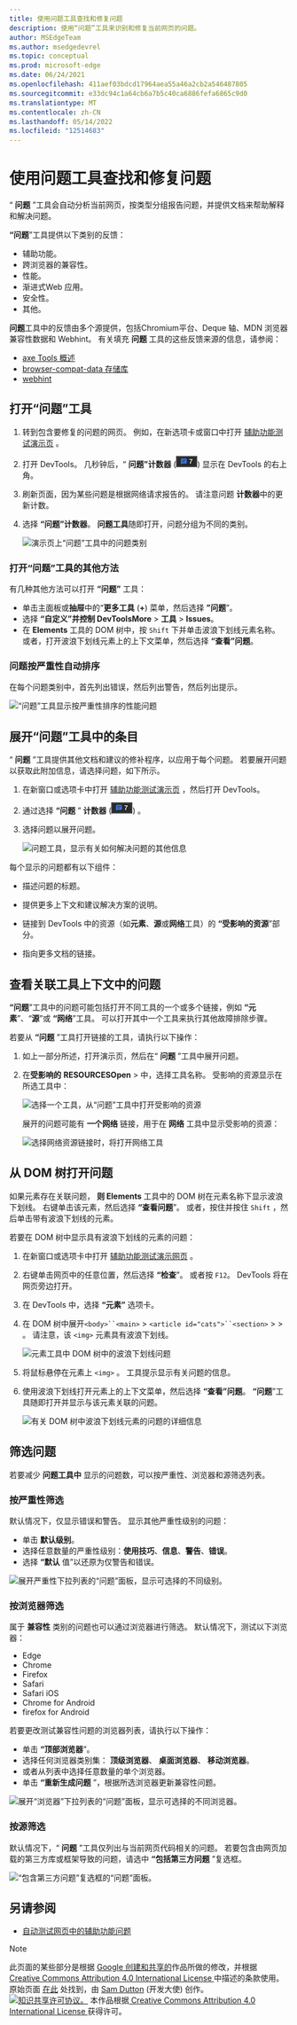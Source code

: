 ```yaml
---
title: 使用问题工具查找和修复问题
description: 使用“问题”工具来识别和修复当前网页的问题。
author: MSEdgeTeam
ms.author: msedgedevrel
ms.topic: conceptual
ms.prod: microsoft-edge
ms.date: 06/24/2021
ms.openlocfilehash: 411aef03bdcd17964aea55a46a2cb2a546487805
ms.sourcegitcommit: e33dc94c1a64cb6a7b5c40ca6886fefa6865c9d0
ms.translationtype: MT
ms.contentlocale: zh-CN
ms.lasthandoff: 05/14/2022
ms.locfileid: "12514683"
---
```

<!-- Copyright Sam Dutton

   Licensed under the Apache License, Version 2.0 (the "License");
   you may not use this file except in compliance with the License.
   You may obtain a copy of the License at

       https://www.apache.org/licenses/LICENSE-2.0

   Unless required by applicable law or agreed to in writing, software
   distributed under the License is distributed on an "AS IS" BASIS,
   WITHOUT WARRANTIES OR CONDITIONS OF ANY KIND, either express or implied.
   See the License for the specific language governing permissions and
   limitations under the License.  -->
# <a name="find-and-fix-problems-using-the-issues-tool"></a>使用问题工具查找和修复问题

“ **问题** ”工具会自动分析当前网页，按类型分组报告问题，并提供文档来帮助解释和解决问题。

**“问题**”工具提供以下类别的反馈：
*  辅助功能。
*  跨浏览器的兼容性。
*  性能。
*  渐进式Web 应用。
*  安全性。
*  其他。

**问题**工具中的反馈由多个源提供，包括Chromium平台、Deque 轴、MDN 浏览器兼容性数据和 Webhint。  有关填充 **问题** 工具的这些反馈来源的信息，请参阅：
*  [axe Tools 概述](https://www.deque.com/axe)
*  [browser-compat-data 存储库](https://github.com/mdn/browser-compat-data)
*  [webhint](https://webhint.io)


<!-- ====================================================================== -->
## <a name="opening-the-issues-tool"></a>打开“问题”工具

1. 转到包含要修复的问题的网页。  例如，在新选项卡或窗口中打开 [辅助功能测试演示页](https://microsoftedge.github.io/Demos/devtools-a11y-testing/) 。

1. 打开 DevTools。  几秒钟后，“ **问题”计数器** (![“问题”计数器。](../media/issues-counter-icon.msft.png)) 显示在 DevTools 的右上角。

1. 刷新页面，因为某些问题是根据网络请求报告的。  请注意问题 **计数器**中的更新计数。

1. 选择 **“问题”计数器**。  **问题工具**随即打开，问题分组为不同的类别。

   ![演示页上“问题”工具中的问题类别](media/categories.png)


### <a name="other-ways-to-open-the-issues-tool"></a>打开“问题”工具的其他方法

有几种其他方法可以打开 **“问题”** 工具：
*  单击主面板或**抽屉**中的“**更多工具** (**+**) 菜单，然后选择 **”问题**”。
*  选择 **“自定义”并控制 DevToolsMore** >  **工具** > **Issues**。
*  在 **Elements** 工具的 DOM 树中，按 `Shift` 下并单击波浪下划线元素名称。  或者，打开波浪下划线元素上的上下文菜单，然后选择 **“查看”问题**。


### <a name="issues-are-automatically-ordered-by-severity"></a>问题按严重性自动排序

在每个问题类别中，首先列出错误，然后列出警告，然后列出提示。

![“问题”工具显示按严重性排序的性能问题](media/ordered-by-severity.png)


<!-- ====================================================================== -->
## <a name="expand-entries-in-the-issues-tool"></a>展开“问题”工具中的条目

“ **问题** ”工具提供其他文档和建议的修补程序，以应用于每个问题。  若要展开问题以获取此附加信息，请选择问题，如下所示。

1. 在新窗口或选项卡中打开 [辅助功能测试演示页](https://microsoftedge.github.io/Demos/devtools-a11y-testing/) ，然后打开 DevTools。

1. 通过选择 **“问题** ” **计数器** (![“问题”计数器打开“问题”工具。](../media/issues-counter-icon.msft.png)) 。

1. 选择问题以展开问题。

   ![问题工具，显示有关如何解决问题的其他信息](media/initial-view-accessibility-page.png)

每个显示的问题都有以下组件：

*  描述问题的标题。

*  提供更多上下文和建议解决方案的说明。

*  链接到 DevTools 中的资源（如**元素**、**源**或**网络**工具）的 **“受影响的资源**”部分。

*  指向更多文档的链接。


<!-- ====================================================================== -->
## <a name="view-issues-in-context-of-an-associated-tool"></a>查看关联工具上下文中的问题

**“问题**”工具中的问题可能包括打开不同工具的一个或多个链接，例如 **“元素**”、“**源**”或 **“网络**”工具。 可以打开其中一个工具来执行其他故障排除步骤。

若要从 **“问题** ”工具打开链接的工具，请执行以下操作：

1. 如上一部分所述，打开演示页，然后在“ **问题** ”工具中展开问题。

1. 在**受影响的** **RESOURCESOpen** >  中，选择工具名称。  受影响的资源显示在所选工具中：

   ![选择一个工具，从“问题”工具中打开受影响的资源](media/affected-resource-opens-elements-tool.png)

    展开的问题可能有 **一个网络** 链接，用于在 **网络** 工具中显示受影响的资源：

   ![选择网络资源链接时，将打开网络工具](media/view-issue-in-network.png)


<!-- ====================================================================== -->
## <a name="open-issues-from-the-dom-tree"></a>从 DOM 树打开问题

如果元素存在关联问题， **则 Elements** 工具中的 DOM 树在元素名称下显示波浪下划线。  右键单击该元素，然后选择 **“查看问题**”。  或者，按住并按住 `Shift` ，然后单击带有波浪下划线的元素。

若要在 DOM 树中显示具有波浪下划线的元素的问题：

1. 在新窗口或选项卡中打开 [辅助功能测试演示网页](https://microsoftedge.github.io/Demos/devtools-a11y-testing/) 。

1. 右键单击网页中的任意位置，然后选择 **“检查**”。  或者按 `F12`。  DevTools 将在网页旁边打开。

1. 在 DevTools 中，选择 **“元素”** 选项卡。

1. 在 DOM 树中展开`<body>``<main>` > `<article id="cats">``<section>` >  > 。  请注意，该 `<img>` 元素具有波浪下划线。

   ![元素工具中 DOM 树中的波浪下划线问题](media/wavy-underlines-dom-tree.png)

1. 将鼠标悬停在元素上 `<img>` 。  工具提示显示有关问题的信息。

1. 使用波浪下划线打开元素上的上下文菜单，然后选择 **“查看”问题**。  **“问题**”工具随即打开并显示与该元素关联的问题。

   ![有关 DOM 树中波浪下划线元素的问题的详细信息](media/opened-from-dom-tree-wavy-underline.png)


<!-- ====================================================================== -->
## <a name="filter-issues"></a>筛选问题

若要减少 **问题工具中** 显示的问题数，可以按严重性、浏览器和源筛选列表。

### <a name="filter-by-severity"></a>按严重性筛选

默认情况下，仅显示错误和警告。 显示其他严重性级别的问题：

* 单击 **默认级别**。
* 选择任意数量的严重性级别：**使用技巧**、**信息**、**警告**、**错误**。
* 选择 **“默认** 值”以还原为仅警告和错误。

![展开严重性下拉列表的“问题”面板，显示可选择的不同级别。](media/severity-filter.png)

### <a name="filter-by-browser"></a>按浏览器筛选

属于 **兼容性** 类别的问题也可以通过浏览器进行筛选。 默认情况下，测试以下浏览器：

* Edge
* Chrome
* Firefox
* Safari
* Safari iOS
* Chrome for Android
* firefox for Android

若要更改测试兼容性问题的浏览器列表，请执行以下操作：

* 单击 **“顶部浏览器**”。
* 选择任何浏览器类别集： **顶级浏览器**、 **桌面浏览器**、 **移动浏览器**。
* 或者从列表中选择任意数量的单个浏览器。
* 单击 **“重新生成问题** ”，根据所选浏览器更新兼容性问题。

![展开“浏览器”下拉列表的“问题”面板，显示可选择的不同浏览器。](media/browser-filter.png)

### <a name="filter-by-origin"></a>按源筛选

默认情况下，“ **问题** ”工具仅列出与当前网页代码相关的问题。 若要包含由网页加载的第三方库或框架导致的问题，请选中 **“包括第三方问题** ”复选框。

![“包含第三方问题”复选框的“问题”面板。](media/third-party-checkbox.png)


<!-- ====================================================================== -->
## <a name="see-also"></a>另请参阅

*  [自动测试网页中的辅助功能问题](../accessibility/test-issues-tool.md)


<!-- ====================================================================== -->
> [!NOTE]
> 此页面的某些部分是根据 [Google 创建和共享的](https://developers.google.com/terms/site-policies)作品所做的修改，并根据[ Creative Commons Attribution 4.0 International License ](https://creativecommons.org/licenses/by/4.0)中描述的条款使用。
> 原始页面 [在此](https://developers.google.com/web/tools/chrome-devtools/issues/index) 处找到，由 [Sam Dutton](https://developers.google.com/web/resources/contributors#sam-dutton) (开发大使) 创作。
[![知识共享许可协议。](https://i.creativecommons.org/l/by/4.0/88x31.png)](https://creativecommons.org/licenses/by/4.0)
本作品根据[ Creative Commons Attribution 4.0 International License ](https://creativecommons.org/licenses/by/4.0)获得许可。
